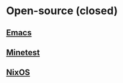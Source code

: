 # Open-source (closed)

## [Emacs](https://www.gnu.org/software/emacs/)

## [Minetest](https://www.minetest.net/)

## [NixOS](https://nixos.org/)
